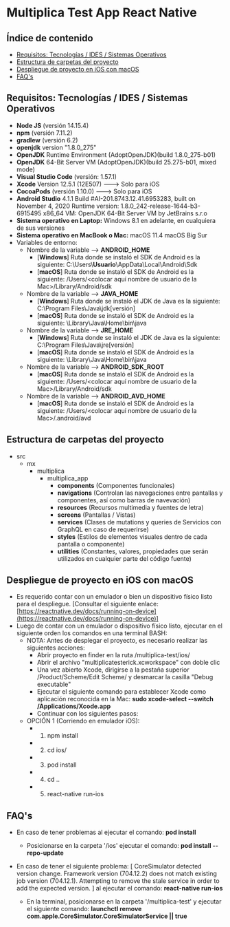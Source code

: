 # Multiplica Test App React Native

## Índice de contenido

  - [Requisitos: Tecnologías / IDES / Sistemas Operativos](#requisitos-tecnologías--ides--sistemas-operativos)
  - [Estructura de carpetas del proyecto](#estructura-de-carpetas-del-proyecto)
  - [Despliegue de proyecto en iOS con macOS](#despliegue-de-proyecto-en-ios-con-macos)
  - [FAQ's](#faqs)

## Requisitos: Tecnologías / IDES / Sistemas Operativos

- **Node JS** (versión 14.15.4)
- **npm** (versión 7.11.2)
- **gradlew** (versión 6.2)
- **openjdk** version "1.8.0_275"
- **OpenJDK** Runtime Environment (AdoptOpenJDK)(build 1.8.0_275-b01)
- **OpenJDK** 64-Bit Server VM (AdoptOpenJDK)(build 25.275-b01, mixed mode)
- **Visual Studio Code** (versión: 1.57.1)
- **Xcode** Version 12.5.1 (12E507) ---> Solo para iOS
- **CocoaPods** (versión 1.10.0) ---> Solo para iOS
- **Android Studio** 4.1.1
Build #AI-201.8743.12.41.6953283, built on November 4, 2020
Runtime version: 1.8.0_242-release-1644-b3-6915495 x86_64
VM: OpenJDK 64-Bit Server VM by JetBrains s.r.o
- **Sistema operativo en Laptop:** Windows 8.1 en adelante, en cualquiera de sus versiones
- **Sistema operativo en MacBook o Mac:** macOS 11.4 macOS Big Sur
- Variables de entorno:
	- Nombre de la variable --> **ANDROID_HOME**
	    - [**Windows**] Ruta donde se instaló el SDK de Android es la siguiente:
			C:\\Users\\**Usuario**\\AppData\\Local\\Android\\Sdk 
	    - [**macOS**] Ruta donde se instaló el SDK de Android es la siguiente: 
	 		/Users/<colocar aquí nombre de usuario de la Mac>/Library/Android/sdk
    - Nombre de la variable --> **JAVA_HOME**
	    - [**Windows**] Ruta donde se instaló el JDK de Java es la siguiente:
			C:\\Program Files\\Java\\jdk[versión] 
	    - [**macOS**] Ruta donde se instaló el SDK de Android es la siguiente: 
	 		\Library\Java\Home\bin\java
    - Nombre de la variable --> **JRE_HOME**
	    - [**Windows**] Ruta donde se instaló el JDK de Java es la siguiente:
			C:\\Program Files\\Java\\jre[versión] 
	    - [**macOS**] Ruta donde se instaló el SDK de Android es la siguiente: 
	 		\Library\Java\Home\bin\java
    - Nombre de la variable --> **ANDROID_SDK_ROOT**
        - [**macOS**] Ruta donde se instaló el SDK de Android es la siguiente: 
            /Users/<colocar aquí nombre de usuario de la Mac>/Library/Android/sdk
    - Nombre de la variable --> **ANDROID_AVD_HOME**
        - [**macOS**] Ruta donde se instaló el SDK de Android es la siguiente: 
            /Users/<colocar aquí nombre de usuario de la Mac>/.android/avd

## Estructura de carpetas del proyecto

- src
	-	mx
		-	multiplica
            -	multiplica_app
                -	**components** (Componentes funcionales)
                -	**navigations** (Controlan las navegaciones entre pantallas y componentes, así como barras de navevación)
                -	**resources** (Recursos multimedia y fuentes de letra)
                -   **screens** (Pantallas / Vistas)
                -   **services** (Clases de mutations y queries de Servicios con GraphQL en caso de requerirse)
                -   **styles** (Estilos de elementos visuales dentro de cada pantalla o componente)
                -	**utilities** (Constantes, valores, propiedades que serán utilizados en cualquier parte del código fuente)
		
## Despliegue de proyecto en iOS con macOS

- Es requerido contar con un emulador o bien un dispositivo físico listo para el despliegue. [Consultar el siguiente enlace: [https://reactnative.dev/docs/running-on-device](https://reactnative.dev/docs/running-on-device)]
- Luego de contar con un emulador o dispositivo físico listo, ejecutar en el siguiente orden los comandos en una terminal BASH:
    - NOTA: Antes de desplegar el proyecto, es necesario realizar las siguientes acciones:
        - Abrir proyecto en finder en la ruta /multiplica-test/ios/
        - Abrir el archivo "multiplicatesterick.xcworkspace" con doble clic
        - Una vez abierto Xcode, dirigirse a la pestaña superior /Product/Scheme/Edit Scheme/ y desmarcar la casilla "Debug executable"
        - Ejecutar el siguiente comando para establecer Xcode como aplicación reconocida en la Mac: **sudo xcode-select --switch /Applications/Xcode.app**
        - Continuar con los siguientes pasos:
    - OPCIÓN 1 (Corriendo en emulador iOS):
        - 1. npm install
        - 2. cd ios/
        - 3. pod install
        - 4. cd ..
        - 5. react-native run-ios

## FAQ's

- En caso de tener problemas al ejecutar el comando: **pod install**
    - Posicionarse en la carpeta '/ios' ejecutar el comando: **pod install --repo-update**

- En caso de tener el siguiente problema:  [ CoreSimulator detected version change.  Framework version (704.12.2) does not match existing job version (704.12.1).  Attempting to remove the stale service in order to add the expected version. ] al ejecutar el comando: **react-native run-ios** 
    - En la terminal, posicionarse en la carpeta '/multiplica-test' y ejecutar el siguiente comando: **launchctl remove com.apple.CoreSimulator.CoreSimulatorService || true**